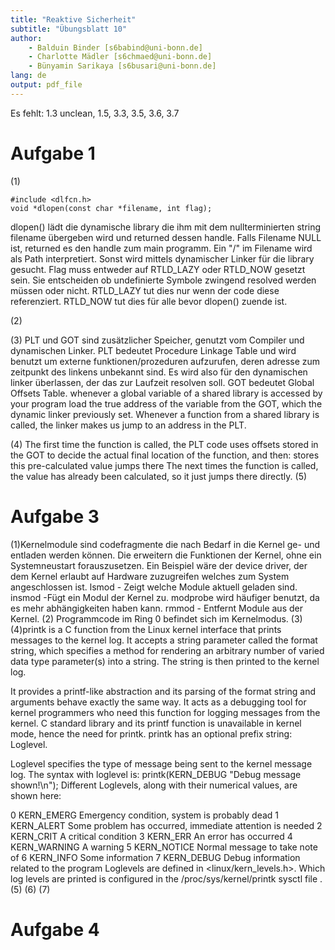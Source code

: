 ```yaml
---
title: "Reaktive Sicherheit"
subtitle: "Übungsblatt 10"
author: 
	- Balduin Binder [s6babind@uni-bonn.de]
	- Charlotte Mädler [s6chmaed@uni-bonn.de]
	- Bünyamin Sarikaya [s6busari@uni-bonn.de]
lang: de
output: pdf_file
---
```

Es fehlt: 1.3 unclean, 1.5, 3.3, 3.5, 3.6, 3.7
# Aufgabe 1
(1)
```
#include <dlfcn.h>
void *dlopen(const char *filename, int flag);
```
dlopen() lädt die dynamische library die ihm mit dem nullterminierten string filename übergeben wird und returned dessen handle. Falls Filename NULL ist, returned es den handle zum main programm. Ein "/" im Filename wird als Path interpretiert. Sonst wird mittels dynamischer Linker für die library gesucht.
Flag muss entweder auf RTLD_LAZY oder RTLD_NOW gesetzt sein. Sie entscheiden ob undefinierte Symbole zwingend resolved werden müssen oder nicht. RTLD_LAZY tut dies nur wenn der code diese referenziert. RTLD_NOW tut dies für alle bevor dlopen() zuende ist. 

(2)

(3)
PLT und GOT sind zusätzlicher Speicher, genutzt vom Compiler und dynamischen Linker.
PLT bedeutet Procedure Linkage Table und wird benutzt um externe funktionen/prozeduren aufzurufen, deren adresse zum zeitpunkt des linkens unbekannt sind. Es wird also für den dynamischen linker überlassen, der das zur Laufzeit resolven soll. 
GOT bedeutet Global Offsets Table.
whenever a global variable of a shared library is accessed by your program load the true address of the variable from the GOT, which the dynamic linker previously set.
Whenever a function from a shared library is called, the linker makes us jump to an address in the PLT.


(4)
The first time the function is called, the PLT code uses offsets stored in the GOT to decide the actual final location of the function, and then:
stores this pre-calculated value
jumps there
The next times the function is called, the value has already been calculated, so it just jumps there directly.
(5)

# Aufgabe 3

(1)Kernelmodule sind codefragmente die nach Bedarf in die Kernel ge- und entladen werden können. Die erweitern die Funktionen der Kernel, ohne ein Systemneustart forauszusetzen. Ein Beispiel wäre der device driver, der dem Kernel erlaubt auf Hardware zuzugreifen welches zum System angeschlossen ist. 
lsmod - Zeigt welche Module aktuell geladen sind.
insmod -Fügt ein Modul der Kernel zu. modprobe wird häufiger benutzt, da es mehr abhängigkeiten haben kann. 
 rmmod - Entfernt Module aus der Kernel.
(2) Programmcode im Ring 0 befindet sich im Kernelmodus. 
(3)
(4)printk is a C function from the Linux kernel interface that prints messages to the kernel log. It accepts a string parameter called the format string, which specifies a method for rendering an arbitrary number of varied data type parameter(s) into a string. The string is then printed to the kernel log.

It provides a printf-like abstraction and its parsing of the format string and arguments behave exactly the same way. It acts as a debugging tool for kernel programmers who need this function for logging messages from the kernel. C standard library and its printf function is unavailable in kernel mode, hence the need for printk. printk has an optional prefix string: Loglevel.

Loglevel specifies the type of message being sent to the kernel message log. The syntax with loglevel is:
printk(KERN_DEBUG "Debug message shown!\n");
Different Loglevels, along with their numerical values, are shown here:

0	KERN_EMERG	Emergency condition, system is probably dead
1	KERN_ALERT	Some problem has occurred, immediate attention is needed
2	KERN_CRIT	A critical condition
3	KERN_ERR	An error has occurred
4	KERN_WARNING	A warning
5	KERN_NOTICE	Normal message to take note of
6	KERN_INFO	Some information
7	KERN_DEBUG	Debug information related to the program
Loglevels are defined in <linux/kern_levels.h>. Which log levels are printed is configured in the /proc/sys/kernel/printk sysctl file .
(5)
(6)
(7)

# Aufgabe 4

